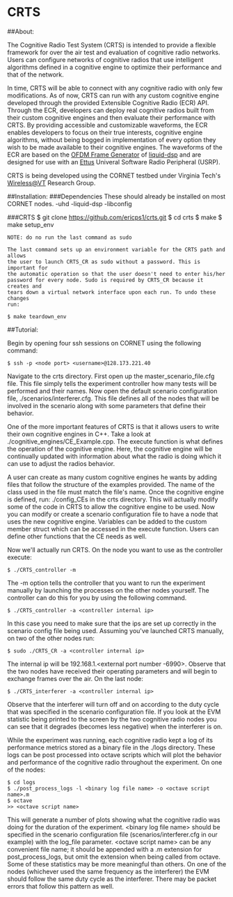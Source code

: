 # CRTS
##About:

The Cognitive Radio Test System (CRTS) is intended to provide a flexible framework for 
over the air test and evaluation of cognitive radio networks. 
Users can configure networks of cognitive radios that use intelligent
algorithms defined in a cognitive engine to optimize their performance and that
of the network. 

In time, CRTS will be able to connect with any cognitive radio with only 
few modifications. As of now, CRTS can run with any custom cognitive engine developed 
through the provided Extensible Cognitive Radio (ECR) API.
Through the ECR, developers can deploy real cognitive radios built from their custom cognitive engines 
and then evaluate their performance with CRTS. 
By providing accessible and customizable waveforms, the ECR enables developers to focus on their 
true interests, cognitive engine algorithms, without being bogged in implementation of 
every option they wish to be made available to their cognitive engines.
The waveforms of the ECR are based on the
[OFDM Frame Generator](http://liquidsdr.org/doc/tutorial_ofdmflexframe.html)
of
[liquid-dsp](http://liquidsdr.org/)
and are designed for use with an 
[Ettus](http://www.ettus.com/)
Univeral Software Radio Peripheral (USRP).

CRTS is being developed using the CORNET testbed under 
Virginia Tech's
[Wireless\@VT](https://wireless.vt.edu/)
Research Group.

##Installation:
###Dependencies
	These should already be installed on most CORNET nodes.
	-uhd
	-liquid-dsp
	-libconfig

###CRTS 
	$ git clone https://github.com/ericps1/crts.git
	$ cd crts
	$ make
	$ make setup_env

	NOTE: do no run the last command as sudo
	
	The last command sets up an environment variable for the CRTS path and allows
	the user to launch CRTS_CR as sudo without a password. This is important for
	the automatic operation so that the user doesn't need to enter his/her 
	password for every node. Sudo is required by CRTS_CR because it creates and 
	tears down a virtual network interface upon each run. To undo these changes
	run:

	$ make teardown_env

##Tutorial:

Begin by opening four ssh sessions on CORNET using the following command:

	$ ssh -p <node port> <username>@128.173.221.40

Navigate to the crts directory. First open up the master\_scenario\_file.cfg file.
This file simply tells the experiment controller how many tests will be performed
and their names. Now open the default scenario configuration file,
./scenarios/interferer.cfg. This file defines all of the nodes that will be
involved in the scenario along with some parameters that define their behavior.

One of the more important features of CRTS is that it allows users to write their
own cognitive engines in C++. Take a look at ./cognitive\_engines/CE\_Example.cpp.
The execute function is what defines the operation of the cognitive engine. Here,
the cognitive engine will be continually updated with information about what the
radio is doing which it can use to adjust the radios behavior.

A user can create as many custom cognitive engines he wants by adding files that
follow the structure of the examples provided. The name of the class used in the
file must match the file's name. Once the cognitive engine is defined, run:
./config\_CEs in the crts directory. This will actually modify some of the code
in CRTS to allow the cognitive engine to be used. Now you can modify or create a
scenario configuration file to have a node that uses the new cognitive engine.
Variables can be added to the custom member struct which can be accessed in the
execute function. Users can define other functions that the CE needs as well.

Now we'll actually run CRTS. On the node you want to use as the controller execute:

	$ ./CRTS_controller -m

The -m option tells the controller that you want to run the experiment manually
by launching the processes on the other nodes yourself. The controller can do this
for you by using the following command.

	$ ./CRTS_controller -a <controller internal ip>

In this case you need to make sure that the ips are set up correctly in the scenario
config file being used. Assuming you've launched CRTS manually, on two of the other 
nodes run:

	$ sudo ./CRTS_CR -a <controller internal ip>

The internal ip will be 192.168.1.<external port number -6990>. Observe that 
the two nodes have received their operating parameters and will begin to 
exchange frames over the air. On the last node:

	$ ./CRTS_interferer -a <controller internal ip>

Observe that the interferer will turn off and on according to the duty cycle that
was specified in the scenario configuration file. If you look at the EVM
statistic being printed to the screen by the two cognitive radio nodes you can
see that it degrades (becomes less negative) when the interferer is on.

While the experiment was running, each cognitive radio kept a log of its 
performance metrics stored as a binary file in the ./logs directory. These logs
can be post processed into octave scripts which will plot the behavior and
performance of the cognitive radio throughout the experiment. On one of the
nodes:

	$ cd logs
	$ ./post_process_logs -l <binary log file name> -o <octave script name>.m
	$ octave
	>> <octave script name>

This will generate a number of plots showing what the cognitive radio was doing
for the duration of the experiment. \<binary log file name\> should be specified in the 
scenario configuration file (scenarios/interferer.cfg in our example) with the log_file 
parameter. \<octave script name\> can be any convenient file name; 
it should be appended with a .m extension for post_process_logs, but omit the extension 
when being called from octave. Some of these statistics may be more meaningful 
than others. On one of the nodes (whichever used the same frequency
as the interferer) the EVM should follow the same duty cycle as the interferer.
There may be packet errors that follow this pattern as well.
